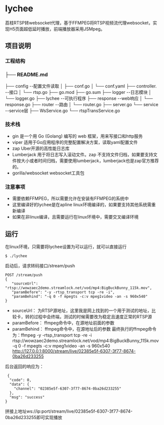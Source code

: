 # lychee
荔枝RTSP转websocket代理，基于FFMPEG将RTSP视频流代理websocket，实现H5页面超低延时播放，前端播放器采用JSMpeg。

## 项目说明

### 工程结构

### ├── README.md
├── config --配置文件读取
│   ├── conf.go
│   └── conf.yaml
├── controller. --接口
│   └── rtsp.go
├── go.mod
├── go.sum
├── logger --日志模块
│   └── logger.go
├── lychee --可执行程序
├── response --web响应
│   └── response.go
├── router --路由
│   └── router.go
├── server.go
└── service --service层
    ├── WsService.go
    └── rtspTransService.go

### 技术栈
* gin 是一个用 Go (Golang) 编写的 web 框架，用来写接口和http服务
* viper 适用于Go应用程序的完整配置解决方案，读取yaml配置文件
* zap Uber开源的高性能日志库
* Lumberjack 用于将日志写入滚动文件。zap 不支持文件归档，如果要支持文件按大小或者时间归档，需要使用lumberjack，lumberjack也是zap官方推荐的。
* gorilla/websocket websocket工具包

### 注意事项
* 需要依赖FFMPEG，所以需要允许在安装有FFMPEG的系统中
* 这里编译好的lychee是在apline linux环境编译的，如果要支持其他系统需重新编译
* 如果在非linux编译，且需要运行在linux环境中，需要交叉编译环境

## 运行
在linux环境，只需要将lychee设置为可以运行，就可以直接运行
```
$ ./lychee
```
启动后，请求转码接口/stream/push
```
POST /stream/push
{
   "sourceUrl": "rtsp://wowzaec2demo.streamlock.net/vod/mp4:BigBuckBunny_115k.mov",
   "paramBefore": "-y -rtsp_transport tcp -re -i",
   "paramBehind": "-q 0 -f mpegts -c:v mpeg1video -an -s 960x540"
}
```
* sourceUrl： 为RTSP源地址，这里我是网上找到的一个用于测试的地址，比较卡，转的过程中会终端，测试的时候需要改为稳定且速度正常的RTSP源
* paramBefore： ffmpeg命令中，在源地址前面的参数
* paramBehind： ffmpeg命令中，在源地址后的参数
最终执行的ffmpeg命令为：ffmpeg -y -rtsp_transport tcp -re -i rtsp://wowzaec2demo.streamlock.net/vod/mp4:BigBuckBunny_115k.mov -q 0 -f mpegts -c:v mpeg1video -an -s 960x540 http://127.0.0.1:8000/stream/live/02385e5f-6307-3f77-8674-0ba26d233255

后台返回的响应为：
```
 {
  "code": 0,
  "data": {
    "channel": "02385e5f-6307-3f77-8674-0ba26d233255"
  },
  "msg": "success"
}
```
拼接上地址ws://ip:port/stream/live/02385e5f-6307-3f77-8674-0ba26d233255即可实现播放

